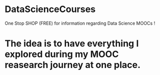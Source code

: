 # DataScienceCourses
One Stop SHOP (FREE) for information regarding Data Science MOOCs !
# The idea is to have everything I explored during my MOOC reasearch journey at one place.
